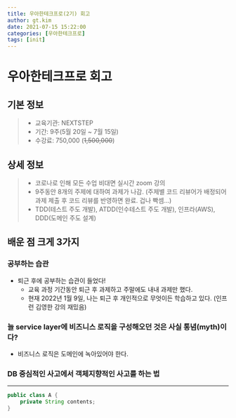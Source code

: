 ```yaml
---
title: 우아한테크프로(2기) 회고
author: gt.kim
date: 2021-07-15 15:22:00
categories: [우아한테크프로]
tags: [init]
---
```


# 우아한테크프로 회고

## 기본 정보

> - 교육기관: NEXTSTEP
> - 기간: 9주(5월 20일 ~ 7월 15일)
> - 수강료: 750,000 (~~1,500,000~~)

## 상세 정보

> - 코로나로 인해 모든 수업 비대면 실시간 zoom 강의
> - 9주동안 8개의 주제에 대하여 과제가 나감. (주제별 코드 리뷰어가 배정되어 과제 제출 후 코드 리뷰를 반영하면 완료. 겁나 빡셈...)
> - TDD(테스트 주도 개발), ATDD(인수테스트 주도 개발), 인프라(AWS), DDD(도메인 주도 설계)

## 배운 점 크게 3가지

### 공부하는 습관
 - 퇴근 후에 공부하는 습관이 들었다!
    - 교육 과정 기간동안 퇴근 후 과제하고 주말에도 내내 과제만 했다.
    - 현재 2022년 1월 9일, 나는 퇴근 후 개인적으로 무엇이든 학습하고 있다. (인프런 김영한 강의 재밌음)

### 늘 service layer에 비즈니스 로직을 구성해오던 것은 사실 통념(myth)이다?
 - 비즈니스 로직은 도메인에 녹아있어야 한다.


### DB 중심적인 사고에서 객체지향적인 사고를 하는 법





---

```java
public class A {
    private String contents;
}
```
